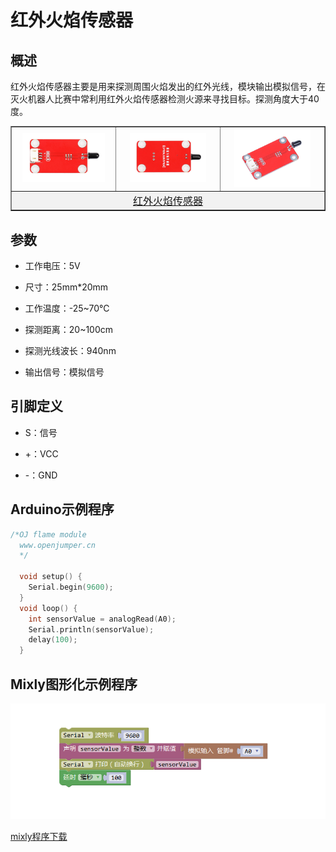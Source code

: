 # 红外火焰传感器
## 概述

红外火焰传感器主要是用来探测周围火焰发出的红外光线，模块输出模拟信号，在灭火机器人比赛中常利用红外火焰传感器检测火源来寻找目标。探测角度大于40度。

<table border="1">

<tr>
  <td align="center"><img src="../img/OJFF37/01.jpg" width=87% /></td>
  <td align="center"><img src="../img/OJFF37/02.jpg" width=80% /></td>
  <td align="center"><img src="../img/OJFF37/03.jpg" width=80% /></td>
</tr>
<tr>
  <td style="background-color:rgb(232,232,232,0.5) "colspan="3" align="center"><a href="https://item.taobao.com/item.htm?id=599912790880"><font style="font-size:16px">红外火焰传感器</font></a> </td>
</tr>
</table>


## 参数

+ 工作电压：5V

+ 尺寸：25mm*20mm

+ 工作温度：-25~70℃

+ 探测距离：20~100cm

+ 探测光线波长：940nm

+ 输出信号：模拟信号
  
## 引脚定义
+ S：信号

+ +：VCC

+ -：GND

## Arduino示例程序

```C++
/*OJ flame module
  www.openjumper.cn
  */

  void setup() {
    Serial.begin(9600);
  }
  void loop() {
    int sensorValue = analogRead(A0);
    Serial.println(sensorValue);
    delay(100);
  }
```
## Mixly图形化示例程序

![](../img/OJFF37/04.png)

[mixly程序下载](http://download.openjumper.cn/mixly/infrared-flame.mix)